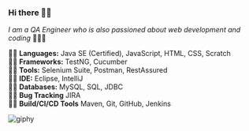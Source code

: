 ### Hi there 👋🏻

_I am a QA Engineer who is also passioned about web development and coding_ 👩🏻‍💻

:woman_cartwheeling: **Languages:** Java SE (Certified), JavaScript, HTML, CSS, Scratch\
:lotus_position_woman: **Frameworks:** TestNG, Cucumber\
:biking_woman: **Tools:** Selenium Suite, Postman, RestAssured\
:weight_lifting_woman: **IDE:** Eclipse, IntelliJ\
:golfing_woman: **Databases:** MySQL, SQL, JDBC\
:lotus_position_woman: **Bug Tracking** JIRA\
:woman_cartwheeling: **Build/CI/CD Tools** Maven, Git, GitHub, Jenkins 

![giphy](https://user-images.githubusercontent.com/60116628/131928939-2bd76f2a-1270-4f65-b089-9ef13016b6c9.gif)
